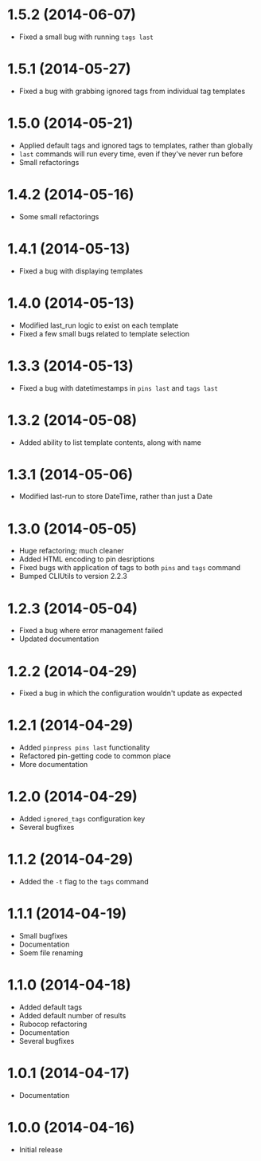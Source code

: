 # 1.5.2 (2014-06-07)

* Fixed a small bug with running `tags last`

# 1.5.1 (2014-05-27)

* Fixed a bug with grabbing ignored tags from individual tag templates

# 1.5.0 (2014-05-21)

* Applied default tags and ignored tags to templates, rather than globally
* `last` commands will run every time, even if they've never run before
* Small refactorings

# 1.4.2 (2014-05-16)

* Some small refactorings

# 1.4.1 (2014-05-13)

* Fixed a bug with displaying templates

# 1.4.0 (2014-05-13)

* Modified last_run logic to exist on each template
* Fixed a few small bugs related to template selection

# 1.3.3 (2014-05-13)

* Fixed a bug with datetimestamps in `pins last` and `tags last`

# 1.3.2 (2014-05-08)

* Added ability to list template contents, along with name

# 1.3.1 (2014-05-06)

* Modified last-run to store DateTime, rather than just a Date

# 1.3.0 (2014-05-05)

* Huge refactoring; much cleaner
* Added HTML encoding to pin desriptions
* Fixed bugs with application of tags to both `pins` and `tags` command
* Bumped CLIUtils to version 2.2.3

# 1.2.3 (2014-05-04)

* Fixed a bug where error management failed
* Updated documentation

# 1.2.2 (2014-04-29)

* Fixed a bug in which the configuration wouldn't update as expected

# 1.2.1 (2014-04-29)

* Added `pinpress pins last` functionality
* Refactored pin-getting code to common place
* More documentation

# 1.2.0 (2014-04-29)

* Added `ignored_tags` configuration key
* Several bugfixes

# 1.1.2 (2014-04-29)

* Added the `-t` flag to the `tags` command

# 1.1.1 (2014-04-19)

* Small bugfixes
* Documentation
* Soem file renaming

# 1.1.0 (2014-04-18)

* Added default tags
* Added default number of results
* Rubocop refactoring
* Documentation
* Several bugfixes

# 1.0.1 (2014-04-17)

* Documentation

# 1.0.0 (2014-04-16)

* Initial release
